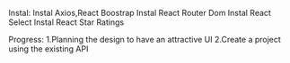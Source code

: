 Instal:
Instal Axios,React Boostrap
Instal React Router Dom
Instal React Select
Instal React Star Ratings

Progress:
1.Planning the design to have an attractive UI
2.Create a project using the existing API
